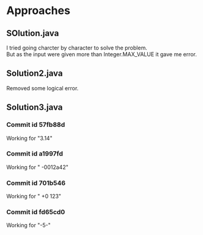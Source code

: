 # Approaches

## SOlution.java

I tried going charcter by character to solve the problem.  
But as the input were given more than Integer.MAX_VALUE it gave me error.

## Solution2.java 

Removed some logical error.  

## Solution3.java

### Commit id 57fb88d

Working for "3.14"

### Commit id a1997fd

Working for "  -0012a42"

### Commit id 701b546

Working for "   +0 123"  

### Commit id fd65cd0

Working for "-5-"  

